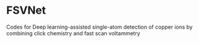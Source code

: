 # FSVNet
Codes for  Deep learning-assisted single-atom detection of copper ions by combining click chemistry and fast scan voltammetry
